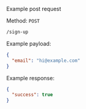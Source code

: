 Example post request

Method: `POST`

```bash
/sign-up
```

Example payload:

```json
{
  "email": "hi@example.com"
}
```

Example response:

```json
{
  "success": true
}
```
